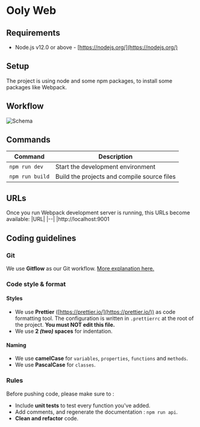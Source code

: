 # Ooly Web

## Requirements
- Node.js v12.0 or above - [https://nodejs.org/](https://nodejs.org/)

## Setup

The project is using node and some npm packages, to install some packages like Webpack.

## Workflow

![Schema](./schema.jpg)

## Commands

| Command                 | Description                                    |
| ----------------------- | ---------------------------------------------- |
| `npm run dev`           | Start the development environment              |
| `npm run build`         | Build the projects and compile source files    |

## URLs

Once you run Webpack development server is running, this URLs become available:
|URL|
|--|
|http://localhost:9001

## Coding guidelines

### Git

We use **Gitflow** as our Git workflow. [More explanation here.](https://www.atlassian.com/git/tutorials/comparing-workflows/gitflow-workflow)

### Code style & format

#### Styles

- We use **Prettier** ([https://prettier.io/](https://prettier.io/)) as code formatting tool. The configuration is written in `.prettierrc` at the root of the project. **You must NOT edit this file.**
- We use **2 _(two)_ spaces** for indentation.

#### Naming

- We use **camelCase** for `variables`, `properties`, `functions` and `methods`.
- We use **PascalCase** for `classes`.

### Rules

Before pushing code, please make sure to :

- Include **unit tests** to test every function you've added.
- Add comments, and regenerate the documentation : `npm run api`.
- **Clean and refactor** code.

